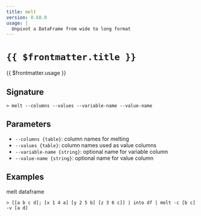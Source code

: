 ```yaml
---
title: melt
version: 0.68.0
usage: |
  Unpivot a DataFrame from wide to long format
---
```


# <code>{{ $frontmatter.title }}</code>

<div style='white-space: pre-wrap;'>{{ $frontmatter.usage }}</div>

## Signature

```> melt --columns --values --variable-name --value-name```

## Parameters

 -  `--columns {table}`: column names for melting
 -  `--values {table}`: column names used as value columns
 -  `--variable-name {string}`: optional name for variable column
 -  `--value-name {string}`: optional name for value column

## Examples

melt dataframe
```shell
> [[a b c d]; [x 1 4 a] [y 2 5 b] [z 3 6 c]] | into df | melt -c [b c] -v [a d]
```
